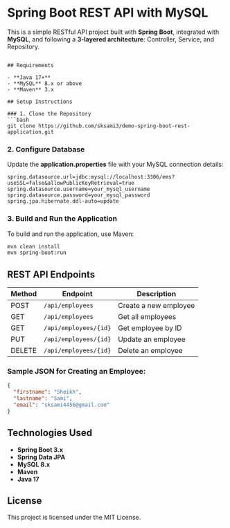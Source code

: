 
# Spring Boot REST API with MySQL

This is a simple RESTful API project built with **Spring Boot**, integrated with **MySQL**, and following a **3-layered architecture**: Controller, Service, and Repository.
```

## Requirements

- **Java 17+**
- **MySQL** 8.x or above
- **Maven** 3.x

## Setup Instructions

### 1. Clone the Repository
```bash
git clone https://github.com/sksami3/demo-spring-boot-rest-application.git
```

### 2. Configure Database
Update the **application.properties** file with your MySQL connection details:

```properties
spring.datasource.url=jdbc:mysql://localhost:3306/ems?useSSL=false&allowPublicKeyRetrieval=true
spring.datasource.username=your_mysql_username
spring.datasource.password=your_mysql_password
spring.jpa.hibernate.ddl-auto=update
```

### 3. Build and Run the Application
To build and run the application, use Maven:
```bash
mvn clean install
mvn spring-boot:run
```

## REST API Endpoints

| Method | Endpoint               | Description              |
|--------|------------------------|--------------------------|
| POST   | `/api/employees`        | Create a new employee    |
| GET    | `/api/employees`        | Get all employees        |
| GET    | `/api/employees/{id}`   | Get employee by ID       |
| PUT    | `/api/employees/{id}`   | Update an employee       |
| DELETE | `/api/employees/{id}`   | Delete an employee       |

### Sample JSON for Creating an Employee:
```json
{
  "firstname": "Sheikh",
  "lastname": "Sami",
  "email": "sksami4456@gmail.com"
}
```

## Technologies Used

- **Spring Boot 3.x**
- **Spring Data JPA**
- **MySQL 8.x**
- **Maven**
- **Java 17**

## License
This project is licensed under the MIT License.
